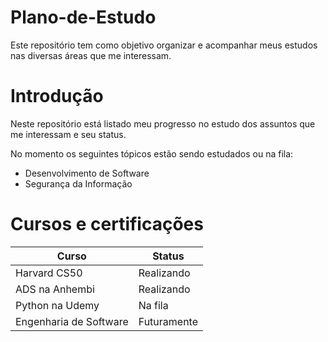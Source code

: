# Plano-de-Estudo
Este repositório tem como objetivo organizar e acompanhar meus estudos nas diversas áreas que me interessam.

# Introdução

Neste repositório está listado meu progresso no estudo dos assuntos que me interessam e seu status.

No momento os seguintes tópicos estão sendo estudados ou na fila:

- Desenvolvimento de Software
- Segurança da Informação
  
# Cursos e certificações

| Curso | Status |
| ---------------- | ------ |
| Harvard CS50 | Realizando |
|ADS na Anhembi| Realizando |
| Python na Udemy| Na fila |
| Engenharia de Software| Futuramente |
